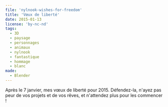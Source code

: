 ```yaml
---
file: 'nylnook-wishes-for-freedom'
title: 'Vœux de liberté'
date: 2015-01-13
license: 'by-nc-nd'
tags:
  - 3D
  - paysage
  - personnages
  - animaux
  - nylnook
  - fantastique
  - hommage
  - blanc
made:
  - Blender
---
```


Après le 7 janvier, mes vœux de liberté pour 2015. Défendez-la, n'ayez pas peur de vos projets et de vos rêves, et n'attendez plus pour les commencer !
